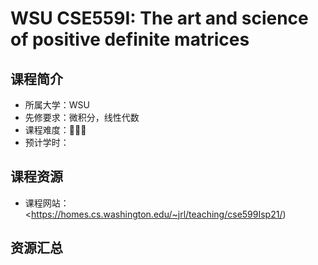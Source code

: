 # WSU CSE559I: The art and science of positive definite matrices

## 课程简介

- 所属大学：WSU
- 先修要求：微积分，线性代数
- 课程难度：🌟🌟🌟
- 预计学时：

## 课程资源

- 课程网站：<https://homes.cs.washington.edu/~jrl/teaching/cse599Isp21/)

## 资源汇总

